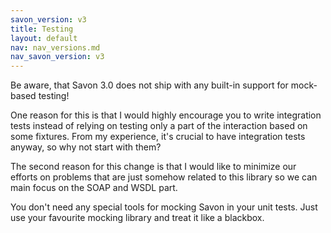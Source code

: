 ```yaml
---
savon_version: v3
title: Testing
layout: default
nav: nav_versions.md
nav_savon_version: v3
---
```


Be aware, that Savon 3.0 does not ship with any built-in support for mock-based testing!

One reason for this is that I would highly encourage you to write integration tests instead
of relying on testing only a part of the interaction based on some fixtures. From my experience,
it's crucial to have integration tests anyway, so why not start with them?

The second reason for this change is that I would like to minimize our efforts on problems
that are just somehow related to this library so we can main focus on the SOAP and WSDL part.

You don't need any special tools for mocking Savon in your unit tests. Just use your favourite
mocking library and treat it like a blackbox.
